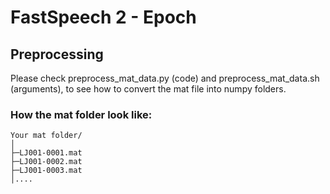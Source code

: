 # FastSpeech 2 - Epoch

## Preprocessing
Please check preprocess_mat_data.py (code) and preprocess_mat_data.sh (arguments), to see how to convert the mat file into numpy folders. 

### How the mat folder look like:

```
Your mat folder/
│
├─LJ001-0001.mat
├─LJ001-0002.mat
├─LJ001-0003.mat
│....
```